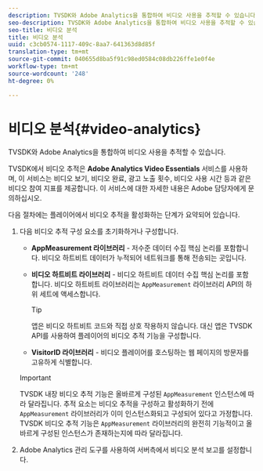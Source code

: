 ```yaml
---
description: TVSDK와 Adobe Analytics을 통합하여 비디오 사용을 추적할 수 있습니다.
seo-description: TVSDK와 Adobe Analytics을 통합하여 비디오 사용을 추적할 수 있습니다.
seo-title: 비디오 분석
title: 비디오 분석
uuid: c3cb0574-1117-409c-8aa7-641363d8d85f
translation-type: tm+mt
source-git-commit: 040655d8ba5f91c98ed0584c08db226ffe1e0f4e
workflow-type: tm+mt
source-wordcount: '248'
ht-degree: 0%

---
```



# 비디오 분석{#video-analytics}

TVSDK와 Adobe Analytics을 통합하여 비디오 사용을 추적할 수 있습니다.

TVSDK에서 비디오 추적은 **Adobe Analytics Video Essentials** 서비스를 사용하며, 이 서비스는 비디오 보기, 비디오 완료, 광고 노출 횟수, 비디오 사용 시간 등과 같은 비디오 참여 지표를 제공합니다. 이 서비스에 대한 자세한 내용은 Adobe 담당자에게 문의하십시오.

다음 절차에는 플레이어에서 비디오 추적을 활성화하는 단계가 요약되어 있습니다.

1. 다음 비디오 추적 구성 요소를 초기화하거나 구성합니다.

   * **AppMeasurement 라이브러리**  - 저수준 데이터 수집 핵심 논리를 포함합니다. 비디오 하트비트 데이터가 누적되어 네트워크를 통해 전송되는 곳입니다.
   * **비디오 하트비트 라이브러리**  - 비디오 하트비트 데이터 수집 핵심 논리를 포함합니다. 비디오 하트비트 라이브러리는 `AppMeasurement` 라이브러리 API의 하위 세트에 액세스합니다.

      >[!TIP]
      >
      >앱은 비디오 하트비트 코드와 직접 상호 작용하지 않습니다. 대신 앱은 TVSDK API를 사용하여 플레이어의 비디오 추적 기능을 구성합니다.

   * **VisitorID 라이브러리**  - 비디오 플레이어를 호스팅하는 웹 페이지의 방문자를 고유하게 식별합니다.
   >[!IMPORTANT]
   >
   >TVSDK 내장 비디오 추적 기능은 올바르게 구성된 `AppMeasurement` 인스턴스에 따라 달라집니다. 추적 요소는 비디오 추적을 구성하고 활성화하기 전에 `AppMeasurement` 라이브러리가 이미 인스턴스화되고 구성되어 있다고 가정합니다. TVSDK 비디오 추적 기능은 `AppMeasurement` 라이브러리의 완전히 기능적이고 올바르게 구성된 인스턴스가 존재하는지에 따라 달라집니다.

1. Adobe Analytics 관리 도구를 사용하여 서버측에서 비디오 분석 보고를 설정합니다.

